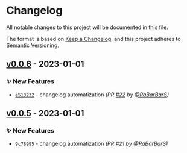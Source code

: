 # Changelog
All notable changes to this project will be documented in this file.

The format is based on [Keep a Changelog](https://keepachangelog.com/en/1.0.0/),
and this project adheres to [Semantic Versioning](https://semver.org/spec/v2.0.0.html).

## [v0.0.6] - 2023-01-01
### :sparkles: New Features
- [`e513232`](https://github.com/RaBarBarS/LookAtMe/commit/e513232c8412de63e56dd2cb2bd2f9d388b1750e) - changelog automatization *(PR [#22](https://github.com/RaBarBarS/LookAtMe/pull/22) by [@RaBarBarS](https://github.com/RaBarBarS))*


## [v0.0.5] - 2023-01-01
### :sparkles: New Features
- [`9c78995`](https://github.com/RaBarBarS/LookAtMe/commit/9c78995e34e351d4ea1e9a844dfc74f2e458017b) - changelog automatization *(PR [#21](https://github.com/RaBarBarS/LookAtMe/pull/21) by [@RaBarBarS](https://github.com/RaBarBarS))*


[v0.0.5]: https://github.com/RaBarBarS/LookAtMe/compare/v0.0.4...v0.0.5
[v0.0.6]: https://github.com/RaBarBarS/LookAtMe/compare/v0.0.5...v0.0.6